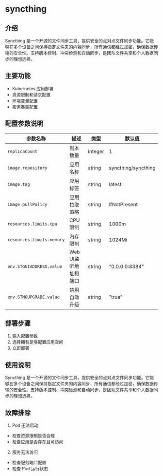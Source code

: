 # syncthing

## 介绍
Syncthing 是一个开源的文件同步工具，提供安全的点对点文件同步功能。它能够在多个设备之间保持指定文件夹的内容同步，所有通信都经过加密，确保数据传输的安全性。支持版本控制、冲突检测和自动同步，是团队文件共享和个人数据同步的理想选择。

## 主要功能
- Kubernetes 应用部署
- 资源限制和请求配置
- 环境变量配置
- 服务暴露配置

## 配置参数说明
| 参数名称 | 描述 | 类型 | 默认值 |
|---------|-----|------|--------|
| `replicaCount` | 副本数量 | integer | 1 |
| `image.repository` | 应用名称 | string | syncthing/syncthing |
| `image.tag` | 应用标签 | string | latest |
| `image.pullPolicy` | 应用拉取策略 | string | IfNotPresent |
| `resources.limits.cpu` | CPU 限制 | string | 1000m |
| `resources.limits.memory` | 内存限制 | string | 1024Mi |
| `env.STGUIADDRESS.value` | Web UI监听地址和端口 | string | "0.0.0.0:8384" |
| `env.STNOUPGRADE.value` | 禁用自动升级 | string | "true" |

## 部署步骤
1. 输入配置参数
2. 选择拥有足够配置应用空间
3. 立即部署

## 使用说明
Syncthing 是一个开源的文件同步工具，提供安全的点对点文件同步功能。它能够在多个设备之间保持指定文件夹的内容同步，所有通信都经过加密，确保数据传输的安全性。支持版本控制、冲突检测和自动同步，是团队文件共享和个人数据同步的理想选择。

## 故障排除
1. Pod 无法启动
  - 检查资源限制是否合理
  - 检查应用是否存在且可访问
  
2. 服务无法访问
  - 检查服务端口配置
  - 检查 Pod 运行状态